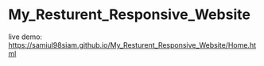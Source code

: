 # My_Resturent_Responsive_Website 
live demo: https://samiul98siam.github.io/My_Resturent_Responsive_Website/Home.html

